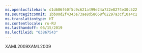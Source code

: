 ```yaml
---
ms.openlocfilehash: d1d606f60f5c9c621a499e24a732e8274e30c522
ms.sourcegitcommit: 1bb00d2f4343e73ae8d58668f02297a3cf10a4c1
ms.translationtype: HT
ms.contentlocale: ru-RU
ms.lasthandoff: 06/15/2019
ms.locfileid: "63867543"
---
```

<span data-ttu-id="161c9-101">XAML2009</span><span class="sxs-lookup"><span data-stu-id="161c9-101">XAML2009</span></span>